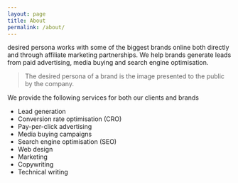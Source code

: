 ```yaml
---
layout: page
title: About
permalink: /about/
---
```


desired persona works with some of the biggest brands online both directly and through affiliate marketing partnerships. We help brands generate leads from paid advertising, media buying and search engine optimisation.

>The desired persona of a brand is the image presented to the public by the company.

We provide the following services for both our clients and brands
- Lead generation
- Conversion rate optimisation (CRO)
- Pay-per-click advertising
- Media buying campaigns
- Search engine optimisation (SEO)
- Web design
- Marketing
- Copywriting
- Technical writing